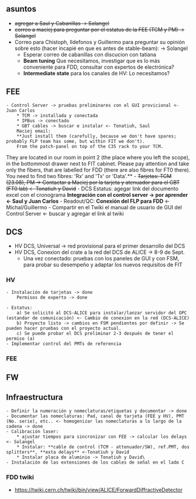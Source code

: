 ## asuntos
- ~~agregar a Saul y Cabanillas -> Solangel~~
- ~~correo a maciej para preguntar por el estatus de la FEE (TCM y PM) -> Solangel~~
- Correo para Chistoph, Ildefonos y Guillermo para preguntar su opinión sobre esto (hacer incapié en que es antes de stable-beam): -> Solangel
	* Esperar correo de cabanillas con discucion con tatiana
	*  **Beam tuning** Que necesitamos, investigar que es lo más conveniente para FDD, consultar con expertos de electrónica? 
	*  **Intermediate state** para los canales de HV: Lo necesitamos?

## FEE
	- Control Server -> pruebas preliminares con el GUI provicional <- Juan Carlos 
		* TCM -> installada y conectada
		* IPBus -> conectado
		* GBT cables -> buscar e instalar <- Tonatiuh, Saul
		Maciej email: 
		**Just install them (carefully, because we don't have spares; probably FLP team has some, but within FIT we don't). 
		From the patch-panel on top of the C35 rack to your TCM.
They are located in our room in point 2 (the place where you left the scope), in the bottommost drawer next to FIT cabinet. Please pay attention and take only the fibers, that are labelled for FDD (there are also fibres for FT0 there). You need to find two fibres: 'Rx' and 'Tx' or 'Data'.**
	- ~~Tarjetas: TCM (23.08), PM -> Contactar a Maciej por la tarjeta y atenuador para el GBT (FT0 lab) <- Tonatiuh y David~~
	- DCS 
		Estatus: agegar link del documento excel con el cronograma
		**Integración con el control server -> por aprender <- Saul y Juan Carlos**
	- Readout/QC: **Conexión del FLP para FDD** <- Michal/Guillermo
	- Compartir en el Twiki el manual de usuario de GUI del Control Server <- buscar y agregar el link al twiki

## DCS
- HV DCS, Universal -> red provisional para el primer desarrollo del DCS
- HV DCS, Conexion del crate a la red del DCS de ALICE -> 8-9 de Sept.
	* Una vez conectado: pruebas con los paneles de GUI y con FSM, para probar su desempeño y adaptar los nuevos requisitos de FIT

### HV
	- Instalación de tarjetas -> done 
		Permisos de experto -> done

	- Estatus: 
		a) Se solicitó al DCS-ALICE para instalar/lanzar servidor del OPC (estandar de comunicación) <- Cambio de conexion en la red (DCS-ALICE)
		b) Proyecto listo -> cambios en FSM pendientes por definir -> Se pueden hacer pruebas con el proyecto actual.
		c) Se puede probar el DCS preliminar 2-3 después de tener el permiso (a)
	- Implementar control del PMTs de referencia

### FEE
## FW

## Infraestructura
	- Definir la numeración y nomeclaturas/etiquetas y documentar -> done
	- Documentar las nomeclaturas: Pad, canal de tarjeta (FEE y HV), PMT (No. serie), etc.. <- homogenizar las nomeclaturas a lo largo de la cadena -> done
	- Calibración laser: 
		* ajustar tiempos para sincronizar con FEE -> calcular los delays <- Solangel
		* Instalar: **cable de control (TCM - attenuador/SW), ref.PMT, dos splitters**, **exta delays** <-Tonatiuh y David
		* Instalar placa de aluminio -> Tonatiuh y David\
	- Instalación de las extensiones de los cables de señal en el lado C
	


### FDD twiki
-  https://twiki.cern.ch/twiki/bin/view/ALICE/ForwardDiffractiveDetector
